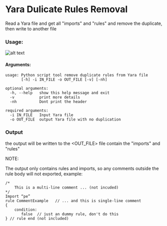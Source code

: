 # Yara Dulicate Rules Removal 
Read a Yara file and get all "imports" and "rules" and remove the duplicate, then write to another file

### Usage:
![alt text](https://github.com/salehmuhaysin/Yara_Duplicate_Rules/blob/master/Selection_066.png?raw=true)

#### Arguments:

```
usage: Python script tool remove duplicate rules from Yara file
       [-h] -i IN_FILE -o OUT_FILE [-v] [-nh]

optional arguments:
  -h, --help   show this help message and exit
  -v           print more details
  -nh          Dont print the header

required arguments:
  -i IN_FILE   Input Yara file
  -o OUT_FILE  output Yara file with no duplication
```


### Output

the output will be written to the <OUT_FILE> file contain the "imports" and "rules"

NOTE:

The output only contains rules and imports, so any comments outside the rule body will not exported,
example:
```
/*
    This is a multi-line comment ... (not incuded)
*/
Import “pe”
rule CommentExample   // ... and this is single-line comment
{
    condition:
       false  // just an dummy rule, don't do this
} // rule end (not included)
```

